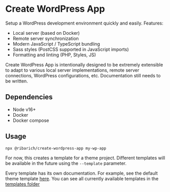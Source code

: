 # Create WordPress App

Setup a WordPress development environment quickly and easily. Features:

- Local server (based on Docker)
- Remote server synchronization
- Modern JavaScript / TypeScript bundling
- Sass styles (PostCSS supported in JavaScript imports)
- Formatting and linting (PHP, Styles, JS)

Create WordPress App is intentionally designed to be extremely extensible to adapt to various local server implementations, remote server connections, WordPress configurations, etc. Documentation still needs to be written.

## Dependencies

- Node v16+
- Docker
- Docker compose

## Usage

```
npx @ribarich/create-wordpress-app my-wp-app
```

For now, this creates a template for a theme project. Different templates will be available in the future using the `--template` parameter.

Every template has its own documentation. For example, see the default theme template [here](./packages/create-wordpress-app/templates/theme). You can see all currently available templates in the [templates folder](./packages/create-wordpress-app/templates)
